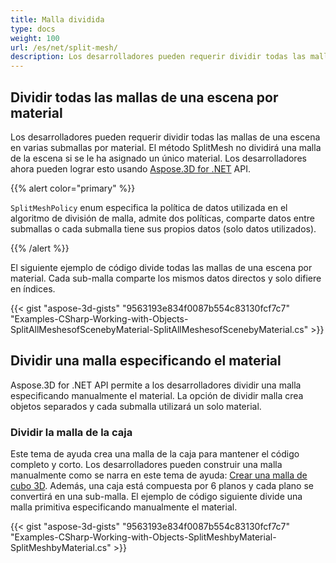 ```yaml
---
title: Malla dividida
type: docs
weight: 100
url: /es/net/split-mesh/
description: Los desarrolladores pueden requerir dividir todas las mallas de una escena en varias submallas por material. El método SplitMesh no dividirá una malla de la escena si se le ha asignado un único material. Los desarrolladores ahora pueden lograr esto usando Aspose.3D for .NET API.
---
```

##  **Dividir todas las mallas de una escena por material**
Los desarrolladores pueden requerir dividir todas las mallas de una escena en varias submallas por material. El método SplitMesh no dividirá una malla de la escena si se le ha asignado un único material. Los desarrolladores ahora pueden lograr esto usando [Aspose.3D for .NET](https://products.aspose.com/3d/net/) API.

{{% alert color="primary" %}}

`SplitMeshPolicy` enum especifica la política de datos utilizada en el algoritmo de división de malla, admite dos políticas, comparte datos entre submallas o cada submalla tiene sus propios datos (solo datos utilizados).

{{% /alert %}}

El siguiente ejemplo de código divide todas las mallas de una escena por material. Cada sub-malla comparte los mismos datos directos y solo difiere en índices.

{{< gist "aspose-3d-gists" "9563193e834f0087b554c83130fcf7c7" "Examples-CSharp-Working-with-Objects-SplitAllMeshesofScenebyMaterial-SplitAllMeshesofScenebyMaterial.cs" >}}
##  **Dividir una malla especificando el material**
Aspose.3D for .NET API permite a los desarrolladores dividir una malla especificando manualmente el material. La opción de dividir malla crea objetos separados y cada submalla utilizará un solo material.
###  **Dividir la malla de la caja**
Este tema de ayuda crea una malla de la caja para mantener el código completo y corto. Los desarrolladores pueden construir una malla manualmente como se narra en este tema de ayuda: [Crear una malla de cubo 3D](/3d/es/net/create-3d-mesh-and-scene/). Además, una caja está compuesta por 6 planos y cada plano se convertirá en una sub-malla. El ejemplo de código siguiente divide una malla primitiva especificando manualmente el material.

{{< gist "aspose-3d-gists" "9563193e834f0087b554c83130fcf7c7" "Examples-CSharp-Working-with-Objects-SplitMeshbyMaterial-SplitMeshbyMaterial.cs" >}}
